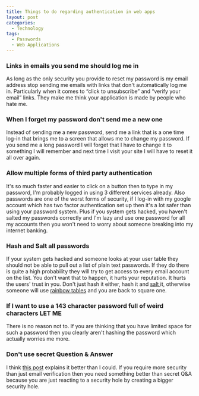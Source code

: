 ```yaml
---
title: Things to do regarding authentication in web apps
layout: post
categories:
  - Technology
tags:
  - Passwords
  - Web Applications
---
```

### Links in emails you send me should log me in

As long as the only security you provide to reset my password is my email address stop sending me emails with links that don't automatically log me in. Particularly when it comes to “click to unsubscribe” and “verify your email” links. They make me think your application is made by people who hate me.
<!--more-->

### When I forget my password don't send me a new one

Instead of sending me a new password, send me a link that is a one time log-in that brings me to a screen that allows me to change my password. If you send me a long password I will forget that I have to change it to something I will remember and next time I visit your site I will have to reset it all over again.

### Allow multiple forms of third party authentication

It's so much faster and easier to click on a button then to type in my password, I'm probably logged in using 3 different services already. Also passwords are one of the worst forms of security, if I log-in with my google account which has two factor authentication set up then it's a lot safer than using your password system. Plus if you system gets hacked, you haven't salted my passwords correctly and I'm lazy and use one password for all my accounts then you won't need to worry about someone breaking into my internet banking.

### Hash and Salt all passwords

If your system gets hacked and someone looks at your user table they should not be able to pull out a list of plain text passwords. If they do there is quite a high probability they will try to get access to every email account on the list. You don't want that to happen, it hurts your reputation. It hurts the users' trust in you. Don't just hash it either, hash it and [salt ][1]it, otherwise someone will use [rainbow tables][2] and you are back to square one.

### If I want to use a 143 character password full of weird characters LET ME

There is no reason not to. If you are thinking that you have limited space for such a password then you clearly aren't hashing the password which actually worries me more.

### Don't use secret Question & Answer

I think [this post][3] explains it better than I could. If you require more security than just email verification then you need something better than secret Q&A because you are just reacting to a security hole by creating a bigger security hole.

 [1]: https://en.wikipedia.org/wiki/Salt_%28cryptography%29
 [2]: https://en.wikipedia.org/wiki/Rainbow_table
 [3]: http://www.computerweekly.com/opinion/Secret-questions-blow-a-hole-in-security